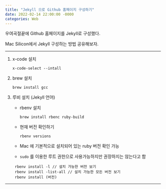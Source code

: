 ```yaml
---
title: "Jekyll 으로 Github 홈페이지 구성하기"
date: 2022-02-14 22:00:00 -0000
categories: Web
---
```


우여곡절끝에 Github 홈페이지를 Jekyll로 구성했다.

Mac Silicon에서 Jekyll 구성하는 방법 공유해보자.



---
1. x-code 설치
   
   ``` x-code-select --intall ```

2. brew 설치
   
   `brew install gcc`
3. 루비 설치 (Jekyll 언어)
   - rbenv 설치
  
      ```brew install rbenc ruby-build```
   - 현재 버전 확인하기
  
      ```rbenv versions```
   - Mac 에 기본적으로 설치되어 있는 ruby 버전 확인 가능
   - `sudo` 를 이용한 루트 권한으로 사용가능하지만 권장하지는 않는다고 함
    ``` 
     rbenv install -l // 설치 가능한 버전 보기
     rbenv install -list-all // 설치 가능한 모든 버전 보기
     rbenv install (버전)
    ``` 
-------





[jekyll-docs]: https://jekyllrb.com/docs/home
[jekyll-gh]:   https://github.com/jekyll/jekyll
[jekyll-talk]: https://talk.jekyllrb.com/
